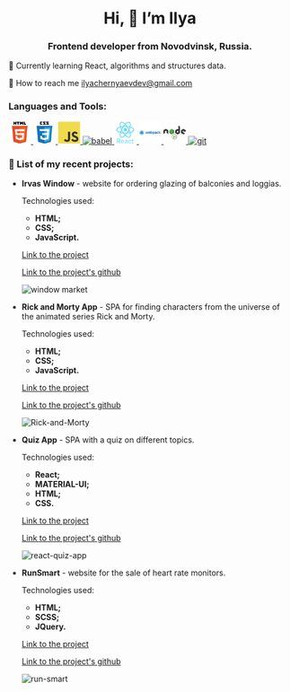 <h1 align="center">Hi, 👋 I’m Ilya</h1>
<h3 align="center">Frontend developer from Novodvinsk, Russia.</h3>

🌱 Currently learning React, algorithms and structures data.

:email: How to reach me ilyachernyaevdev@gmail.com

### Languages and Tools:

<p align="left"> <a href="https://www.w3.org/html/" target="_blank"> <img src="https://raw.githubusercontent.com/devicons/devicon/master/icons/html5/html5-original-wordmark.svg" alt="html5" width="40" height="40"/> </a> <a href="https://www.w3schools.com/css/" target="_blank"> <img src="https://raw.githubusercontent.com/devicons/devicon/master/icons/css3/css3-original-wordmark.svg" alt="css3" width="40" height="40"/> </a> <a href="https://developer.mozilla.org/en-US/docs/Web/JavaScript" target="_blank"> <img src="https://raw.githubusercontent.com/devicons/devicon/master/icons/javascript/javascript-original.svg" alt="javascript" width="40" height="40"/> <a href="https://babeljs.io/" target="_blank"> <img src="https://www.vectorlogo.zone/logos/babeljs/babeljs-icon.svg" alt="babel" width="40" height="40"/> </a> </a> <a href="https://reactjs.org/" target="_blank"> <img src="https://raw.githubusercontent.com/devicons/devicon/master/icons/react/react-original-wordmark.svg" alt="react" width="40" height="40"/> </a> <a href="https://webpack.js.org" target="_blank"> <img src="https://raw.githubusercontent.com/devicons/devicon/d00d0969292a6569d45b06d3f350f463a0107b0d/icons/webpack/webpack-original-wordmark.svg" alt="webpack" width="40" height="40"/> </a> <a href="https://nodejs.org" target="_blank"> <img src="https://raw.githubusercontent.com/devicons/devicon/master/icons/nodejs/nodejs-original-wordmark.svg" alt="nodejs" width="40" height="40"/> </a> <a href="https://git-scm.com/" target="_blank"> <img src="https://www.vectorlogo.zone/logos/git-scm/git-scm-icon.svg" alt="git" width="40" height="40"/> </a>

### :page_facing_up: List of my recent projects:

- **Irvas Window** - website for ordering glazing of balconies and loggias. 

   Technologies used: 
   - **HTML;**
   - **CSS;**
   - **JavaScript.**
   
   [Link to the project](https://ilyachernyaevdev.github.io/WindowMarket/)
   
   [Link to the project's github](https://github.com/IlyaChernyaevDev/WindowMarket)
   
   ![window market](https://user-images.githubusercontent.com/62256669/111377951-4f706a00-86b2-11eb-8c0a-f3311c8f3aab.gif)

- **Rick and Morty App** - SPA for finding characters from the universe of the animated series Rick and Morty.

   Technologies used: 
   - **HTML;**
   - **CSS;**
   - **JavaScript.**
   
   [Link to the project](https://ilyachernyaevdev.github.io/RickAndMorty/)
   
   [Link to the project's github](https://github.com/IlyaChernyaevDev/RickAndMorty)
   
   ![Rick-and-Morty](https://user-images.githubusercontent.com/62256669/111241225-c0aa1180-860d-11eb-91c1-a1c54e2c5dce.gif)

- **Quiz App** - SPA with a quiz on different topics.

   Technologies used: 
   - **React;**
   - **MATERIAL-UI;**
   - **HTML;**
   - **CSS.**
   
   [Link to the project](https://ilyachernyaevdev.github.io/react-quiz-app/)
   
   [Link to the project's github](https://github.com/IlyaChernyaevDev/react-quiz-app)
   
   ![react-quiz-app](https://user-images.githubusercontent.com/62256669/111737729-2a861d80-8891-11eb-891c-133ec841091b.gif)

- **RunSmart** - website for the sale of heart rate monitors.

   Technologies used: 
   - **HTML;**
   - **SCSS;**
   - **JQuery.**
  
   [Link to the project](https://ilyachernyaevdev.github.io/RunSmart/)
   
   [Link to the project's github](https://github.com/IlyaChernyaevDev/RunSmart)
   
   ![run-smart](https://user-images.githubusercontent.com/62256669/111336951-b8da8380-8686-11eb-829c-143c1f7cb7b2.gif)
